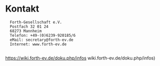 # Kontakt

````
  Forth-Gesellschaft e.V.
  Postfach 32 01 24
  68273 Mannheim
  Telefon: +49-(0)6239-920185/6
  eMail: secretary@forth-ev.de
  Internet: www.forth-ev.de
 
````

 https://wiki.forth-ev.de/doku.php/infos
wiki.forth-ev.de/doku.php/infos)
